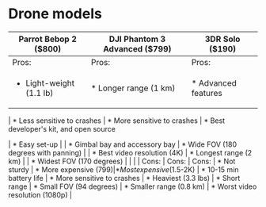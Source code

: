 # Drone models

| Parrot Bebop 2 ($800)                 | DJI Phantom 3 Advanced ($799) | 3DR Solo ($190) | 
| ----------------------------------    | -----------------------       | --------  |
| Pros: 														    |	Pros:    								      | Pros:					| 
| <ul><li>Light-weight (1.1 lb)</li></ul>								| * Longer range (1 km)         | * Advanced features

| * Less sensitive to crashes           | * More sensitive to crashes   | * Best developer's kit, and open source 

| * Easy set-up          						    |    														| * Gimbal bay and accessory bay
| * Wide FOV (180 degrees with panning) |															  | * Best video resolution (4K)
| * Longest range (2 km)								|																| * Widest FOV (170 degrees) 
|																		 		|     													|
| Cons: 																| Cons: 												| Cons:
| * Not sturdy 													| * More expensive ($799)				| * Most expensive ($1.5-2K) 
| * 10-15 min battery life 							| * More sensitive to crashes		| * Heaviest (3.3 lbs)
| * Short range  												| * Small FOV (94 degrees) 			| * Smaller range (0.8 km)
| * Worst video resolution (1080p)  		|

